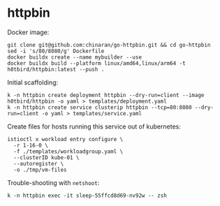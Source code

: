 # httpbin

Docker image:
```
git clone git@github.com:chinaran/go-httpbin.git && cd go-httpbin
sed -i 's/80/8080/g' Dockerfile
docker buildx create --name mybuilder --use
docker buildx build --platform linux/amd64,linux/arm64 -t h0tbird/httpbin:latest --push .
```

Initial scaffolding:
```
k -n httpbin create deployment httpbin --dry-run=client --image h0tbird/httpbin -o yaml > templates/deployment.yaml
k -n httpbin create service clusterip httpbin --tcp=80:8080 --dry-run=client -o yaml > templates/service.yaml
```

Create files for hosts running this service out of kubernetes:
```
istioctl x workload entry configure \
  -r 1-16-0 \
  -f ./templates/workloadgroup.yaml \
  --clusterID kube-01 \
  --autoregister \
  -o ./tmp/vm-files
```

Trouble-shooting with `netshoot`:
```
k -n httpbin exec -it sleep-55ffcd8d69-nv92w -- zsh
```
